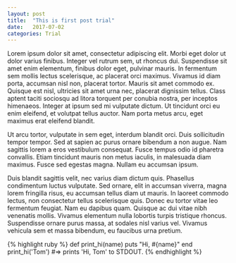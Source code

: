 ```yaml
---
layout: post
title:  "This is first post trial"
date:   2017-07-02
categories: Trial 
---
```

Lorem ipsum dolor sit amet, consectetur adipiscing elit. Morbi eget dolor ut dolor varius finibus. Integer vel rutrum sem, ut rhoncus dui. Suspendisse sit amet enim elementum, finibus dolor eget, pulvinar mauris. In fermentum sem mollis lectus scelerisque, ac placerat orci maximus. Vivamus id diam porta, accumsan nisl non, placerat tortor. Mauris sit amet commodo ex. Quisque est nisl, ultricies sit amet urna nec, placerat dignissim tellus. Class aptent taciti sociosqu ad litora torquent per conubia nostra, per inceptos himenaeos. Integer at ipsum sed mi vulputate dictum. Ut tincidunt orci eu enim eleifend, et volutpat tellus auctor. Nam porta metus arcu, eget maximus erat eleifend blandit.

Ut arcu tortor, vulputate in sem eget, interdum blandit orci. Duis sollicitudin tempor tempor. Sed at sapien ac purus ornare bibendum a non augue. Nam sagittis lorem a eros vestibulum consequat. Fusce tempus odio id pharetra convallis. Etiam tincidunt mauris non metus iaculis, in malesuada diam maximus. Fusce sed egestas magna. Nullam eu accumsan ipsum.

Duis blandit sagittis velit, nec varius diam dictum quis. Phasellus condimentum luctus vulputate. Sed ornare, elit in accumsan viverra, magna lorem fringilla risus, eu accumsan tellus diam ut mauris. In laoreet commodo lectus, non consectetur tellus scelerisque quis. Donec eu tortor vitae leo fermentum feugiat. Nam eu dapibus quam. Quisque ac dui vitae nibh venenatis mollis. Vivamus elementum nulla lobortis turpis tristique rhoncus. Suspendisse ornare purus massa, at sodales nisl varius vel. Vivamus vehicula sem et massa bibendum, eu faucibus urna pretium.

{% highlight ruby %}
def print_hi(name)
  puts "Hi, #{name}"
end
print_hi('Tom')
#=> prints 'Hi, Tom' to STDOUT.
{% endhighlight %}


